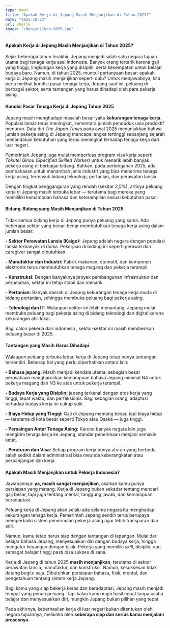 ```yaml
---
type: news
title: "Apakah Kerja di Jepang Masih Menjanjikan di Tahun 2025?"
date: "2025-10-23"
url: /kerja
image: "/menjanjikan-2025.jpg"
---
```




#### Apakah Kerja di Jepang Masih Menjanjikan di Tahun 2025?

Sejak beberapa tahun terakhir, Jepang menjadi salah satu negara tujuan utama bagi tenaga kerja asal indonesia. Banyak orang tertarik karena gaji yang tinggi, lingkungan kerja yang disiplin, serta kesempatan untuk belajar budaya baru. Namun, di tahun 2025, muncul pertanyaan besar: apakah kerja di Jepang masih menjanjikan seperti dulu? Untuk menjawabnya, kita perlu melihat kondisi pasar tenaga kerja, Jepang saat ini, peluang di berbagai sektor, serta tantangan yang harus dihadapi oleh para pekerja asing.

#### Kondisi Pasar Tenaga Kerja di Jepang Tahun 2025

Jepang masih menghadapi masalah besar yaitu **kekurangan tenaga kerja.** Populasi lansia terus meningkat, sementara jumlah penduduk usia produktif menurun. Data diri *The Japan Times* pada awal 2025 menunjukkan bahwa jumlah pekerja asing di Jepang mencapai angka tertinggi sepanjang sejarah menandakan kebutuhan yang terus meningkat terhadap tenaga kerja dari luar negeri.

Pemerintah Jepang juga mulai memperluas program visa kerja seperti *Tokutei Ginou (Specified Skilled Worker)* untuk menarik lebih banyak pekerja asing di berbagai bidang. Bahkan, pada pertengahan 2025, ada pembahasan untuk menambah jenis industri yang bisa menerima tenaga kerja asing, termasuk bidang teknologi, pertanian, dan perawatan lansia.

Dengan tingkat pengganguran yang rendah (sekitar 2,5%), artinya peluang kerja di Jepang masih terbuka lebar — terutama bagi mereka yang memilikki kemampuan bahasa dan keterampilan sesuai kebutuhan pasar.

#### Bidang-Bidang yang Masih Menjanjikan di Tahun 2025

Tidak semua bidang kerja di Jepang punya peluang yang sama. Ada beberapa sektor yang benar-benar membutuhkan tenaga kerja asing dalam jumlah besar:

**- Sektor Perewatan Lansia (Kaigo):** Jepang adalah negara dengan populasi lansia terbanyak di dunia. Pekerjaan di bidang ini seperti perawat dan caregiver sangat dibutuhkan.

**- Manufaktur dan Industri:** Pabrik makanan, otomotif, dan komponen elektronik terus membutuhkan tenaga magang dan pekerja terampil.

**- Konstruksi:** Dengan banyaknya proyek pembangunan infrastruktur dan perumahan, sektor ini tetap stabil dan menarik.

**- Pertanian:** Banyak daerah di Jeapng kekurangan tenaga kerja muda di bidang pertanian, sehingga membuka peluang bagi pekerja asing.

**- Teknologi dan IT:** Walaupun sektor ini lebih menantang, Jepang mulai membuka peluang bagi pekerja asing di bidang teknologi dan digital karena kekurangan ahli lokal.

Bagi calon pekerja dari indonesia , sektor-sektor ini masih memberikan oeluang besar di 2025.

#### Tantangan yang Masih Harus Dihadapi 

Walaupun peluang terbuka lebar, kerja di Jepang tetap punya tantangan tersendiri. Beberap hal yang perlu diperhatikan antara lain:

**- Bahasa jepang:** Masih menjadi kendala utama. sebagian besar perusahaan mangharuskan kemampuan bahasa Jepang minimal N4 untuk pekerja magang dan N3 ke atas untuk pekerja terampil.

**- Budaya Kerja yang Disiplin:** jepang terkenal dengan etos kerja yang tinggi, tepat waktu, dan perfeksionis. Bagi sebagian orang, adaptasi terhadap budaya kerja ini cukup sulit.

**- Biaya Hidup yang Tinggi:** Gaji di Jepang memang besar, tapi biaya hidup — terutama di kota besar seperti Tokyo atau Osaka —  juga tinggi. 

**- Persaingan Antar Tenaga Asing:** Karena banyak negara lain juga mengirim tenaga kerja ke Jepang, standar penerimaan menjadi semakin ketat.

**- Peraturan dan Visa:** Setiap program kerja punya aturan yang berbeda. salah sedikit dalam administrasi bisa meunda keberangkatan atau perpanjangan izin kerja.

#### Apakah Masih Menjanjikan untuk Pekerja Indonesia?

Jawabannya: **ya, masih sangat menjanjikan**, asalkan kamu punya persiapan yang matang. Kerja di Jepang bukan sekadar tentang mencari gaji besar, tapi juga tentang mental, tanggung jawab, dan kemampuan beradaptasi.

Peluang kerja di Jepang akan selalu ada selama negara itu menghadapi kekurangan tenaga kerja. Pemerintah Jepang sendiri terus berupaya memperbaiki sistem penerimaan pekerja asing agar lebih transparan dan adil.

Namun, kamu tetap harus siap dengan tantangan di lapangan. Mulai dari belajar bahasa Jepang, menyesuaikan diri dengan budaya kerja, hingga mengatur keuangan dengan bijak. Pekerja yang memiliki *skill*, disiplin, dan semagat belajar tinggi pasti bisa sukses di sana.


Kerja di Jepang di tahun 2025 **masih menjanjikan**, terutama di sektor perawatan lansia, manufaktur, dan konstruksi. Namun, kesuksesan tidak datang begitu saja. Dibutuhkan persiapan bahasa, fisik, mental, dan pengetahuan tentang sistem kerja Jepang.

Bagi kamu yang siap bekerja keras dan beradaptasi, Jepang masih menjadi tempat yang penuh peluang. Tapi kalau kamu ingin hasil cepat tanpa usaha belajar dan menyesuaikan diri, mungkin Jepang bukan pilihan yang tepat

Pada akhirnya, keberhasilan kerja di luar negeri bukan ditentukan oleh negara tujuannya, melainka oleh **seberapa siap dan serius kamu menjalani prosesnya.**
